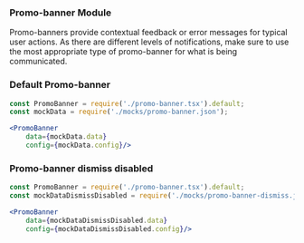### Promo-banner Module
Promo-banners provide contextual feedback or error messages for typical user actions. As there are different levels of notifications, make sure to use the most appropriate type of promo-banner for what is being communicated. 
### Default Promo-banner

```jsx noeditor
const PromoBanner = require('./promo-banner.tsx').default;
const mockData = require('./mocks/promo-banner.json');

<PromoBanner
    data={mockData.data}
    config={mockData.config}/>
```

### Promo-banner dismiss disabled

```jsx noeditor
const PromoBanner = require('./promo-banner.tsx').default;
const mockDataDismissDisabled = require('./mocks/promo-banner-dismiss.json');

<PromoBanner
    data={mockDataDismissDisabled.data}
    config={mockDataDismissDisabled.config}/>
```

